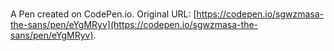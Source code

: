 # 

A Pen created on CodePen.io. Original URL: [https://codepen.io/sgwzmasa-the-sans/pen/eYgMRyv](https://codepen.io/sgwzmasa-the-sans/pen/eYgMRyv).


